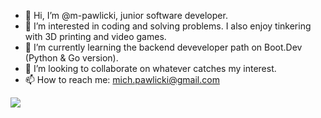 - 👋 Hi, I’m @m-pawlicki, junior software developer.
- 👀 I’m interested in coding and solving problems. I also enjoy tinkering with 3D printing and video games.
- 🌱 I’m currently learning the backend deveveloper path on Boot.Dev (Python & Go version).
- 💞️ I’m looking to collaborate on whatever catches my interest.
- 📫 How to reach me: mich.pawlicki@gmail.com

<p align="left">
  <img src="https://api.boot.dev/v1/users/public/a19c9d43-1aac-4c90-95e2-c741c5ee8d12/thumbnail" >
</p>

<!---
m-pawlicki/m-pawlicki is a ✨ special ✨ repository because its `README.md` (this file) appears on your GitHub profile.
You can click the Preview link to take a look at your changes.
--->

